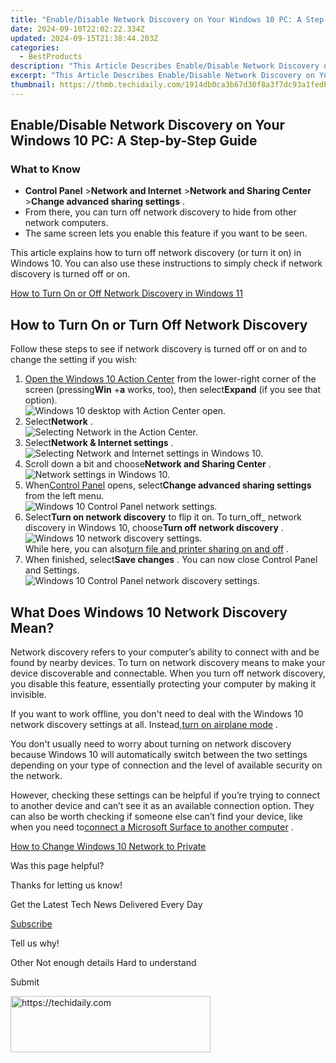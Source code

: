 ```yaml
---
title: "Enable/Disable Network Discovery on Your Windows 10 PC: A Step-by-Step Guide"
date: 2024-09-10T22:02:22.334Z
updated: 2024-09-15T21:38:44.203Z
categories:
  - BestProducts
description: "This Article Describes Enable/Disable Network Discovery on Your Windows 10 PC: A Step-by-Step Guide"
excerpt: "This Article Describes Enable/Disable Network Discovery on Your Windows 10 PC: A Step-by-Step Guide"
thumbnail: https://thmb.techidaily.com/1914db0ca3b67d30f8a3f7dc93a1fedb56cd0f4e064e9d0112fa841a16763836.jpg
---
```


## Enable/Disable Network Discovery on Your Windows 10 PC: A Step-by-Step Guide
### What to Know

* **Control Panel** \>**Network and Internet** \>**Network and Sharing Center** \>**Change advanced sharing settings** .
* From there, you can turn off network discovery to hide from other network computers.
* The same screen lets you enable this feature if you want to be seen.

 This article explains how to turn off network discovery (or turn it on) in Windows 10\. You can also use these instructions to simply check if network discovery is turned off or on.

[How to Turn On or Off Network Discovery in Windows 11](https://www.lifewire.com/turn-on-network-discovery-windows-11-7963387)

## How to Turn On or Turn Off Network Discovery

 Follow these steps to see if network discovery is turned off or on and to change the setting if you wish:

1. [Open the Windows 10 Action Center](https://www.lifewire.com/the-windows-10-notification-center-what-it-is-and-how-to-use-it-4150756) from the lower-right corner of the screen (pressing**Win** +**a** works, too), then select**Expand** (if you see that option).  
![Windows 10 desktop with Action Center open.](https://www.lifewire.com/thmb/gp-WAUkDBPn0cxP7l6D3N_lvOtI=/1500x0/filters:no_upscale():max_bytes(150000):strip_icc():format(webp)/001-how-to-turn-on-or-off-discovery-network-in-windows-10-cb05f0ab15f64658a1372c42d9b90435.jpg)
2. Select**Network** .  
![Selecting Network in the Action Center.](https://www.lifewire.com/thmb/ZMleUGp-9BsGCwG-dWG2ToQ-aAI=/1500x0/filters:no_upscale():max_bytes(150000):strip_icc():format(webp)/002-how-to-turn-on-or-off-discovery-network-in-windows-10-30cfc2b69eac45b9aff649c3b5a6a5d1.jpg)
3. Select**Network & Internet settings** .  
![Selecting Network and Internet settings in Windows 10.](https://www.lifewire.com/thmb/hzAb1fly6wKEIUDRR7xImR89ae8=/1500x0/filters:no_upscale():max_bytes(150000):strip_icc():format(webp)/003-how-to-turn-on-or-off-discovery-network-in-windows-10-9bc5681e91c24a8ca02cad8c7b13aed8.jpg)
4. Scroll down a bit and choose**Network and Sharing Center** .  
![Network settings in Windows 10.](https://www.lifewire.com/thmb/qnolazVfasJbC970PLRkOphPJ3Y=/1500x0/filters:no_upscale():max_bytes(150000):strip_icc():format(webp)/004-how-to-turn-on-or-off-discovery-network-in-windows-10-1a4eb35ff184483fbbc8900e3a625ff9.jpg)
5. When[Control Panel](https://www.lifewire.com/control-panel-2625841) opens, select**Change advanced sharing settings** from the left menu.  
![Windows 10 Control Panel network settings.](https://www.lifewire.com/thmb/vspgoHAgXFE9GTLJrOA8k7Xaiqg=/1500x0/filters:no_upscale():max_bytes(150000):strip_icc():format(webp)/005-how-to-turn-on-or-off-discovery-network-in-windows-10-ba43069cb90246c998756a627b40a8ae.jpg)
6. Select**Turn on network discovery** to flip it on. To turn_off_ network discovery in Windows 10, choose**Turn off network discovery** .  
![Windows 10 network discovery settings.](https://www.lifewire.com/thmb/1sRkqQMn4YalJmeFZGoznJPvkB4=/1500x0/filters:no_upscale():max_bytes(150000):strip_icc():format(webp)/006-how-to-turn-on-or-off-discovery-network-in-windows-10-8beea7877c9c4399a61dafe0ddacfa74.jpg)  
 While here, you can also[turn file and printer sharing on and off](https://www.lifewire.com/windows-file-and-printer-sharing-818221) .
7. When finished, select**Save changes** . You can now close Control Panel and Settings.  
![Windows 10 Control Panel network discovery settings.](https://www.lifewire.com/thmb/K4SteWQHwkacaUCwBp9t7fdzrkw=/1500x0/filters:no_upscale():max_bytes(150000):strip_icc():format(webp)/007-how-to-turn-on-or-off-discovery-network-in-windows-10-c725b34b5e164b928fe5cb5d3d355a69.jpg)

## What Does Windows 10 Network Discovery Mean?

 Network discovery refers to your computer’s ability to connect with and be found by nearby devices. To turn on network discovery means to make your device discoverable and connectable. When you turn off network discovery, you disable this feature, essentially protecting your computer by making it invisible.

 If you want to work offline, you don't need to deal with the Windows 10 network discovery settings at all. Instead,[turn on airplane mode](https://www.lifewire.com/windows-10-and-android-airplane-modes-4148142) .

 You don't usually need to worry about turning on network discovery because Windows 10 will automatically switch between the two settings depending on your type of connection and the level of available security on the network.

 However, checking these settings can be helpful if you’re trying to connect to another device and can’t see it as an available connection option. They can also be worth checking if someone else can’t find your device, like when you need to[connect a Microsoft Surface to another computer](https://www.lifewire.com/connect-microsoft-surface-to-another-computer-5115391) .

[How to Change Windows 10 Network to Private](https://www.lifewire.com/change-networks-to-private-on-windows-10-5185933)

Was this page helpful?

Thanks for letting us know!

 Get the Latest Tech News Delivered Every Day

[Subscribe](https://www.lifewire.com/#)

Tell us why!

 Other  Not enough details  Hard to understand

 Submit

<ins class="adsbygoogle"
     style="display:block"
     data-ad-format="autorelaxed"
     data-ad-client="ca-pub-7571918770474297"
     data-ad-slot="1223367746"></ins>

<ins class="adsbygoogle"
     style="display:block"
     data-ad-client="ca-pub-7571918770474297"
     data-ad-slot="8358498916"
     data-ad-format="auto"
     data-full-width-responsive="true"></ins>



<!-- affiliate ads begin -->
<a href="https://aligracehair.sjv.io/c/5597632/2135357/19272" target="_top" id="2135357">
  <img src="//a.impactradius-go.com/display-ad/19272-2135357" border="0" alt="https://techidaily.com" width="320" height="90"/>
</a>
<img height="0" width="0" src="https://aligracehair.sjv.io/i/5597632/2135357/19272" style="position:absolute;visibility:hidden;" border="0" />
<!-- affiliate ads end -->

